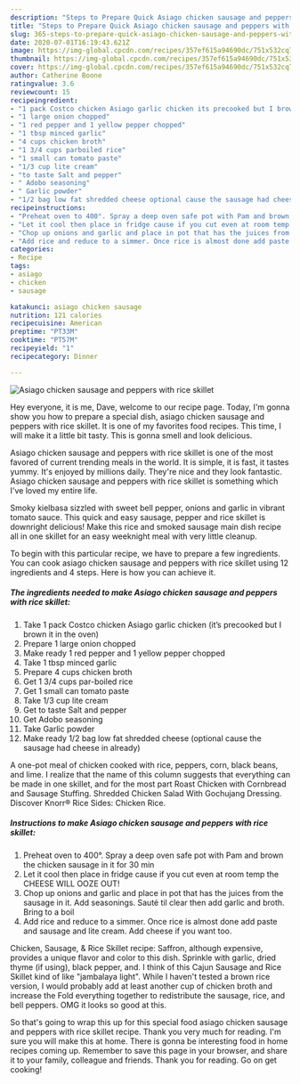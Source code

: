 ```yaml
---
description: "Steps to Prepare Quick Asiago chicken sausage and peppers with rice skillet"
title: "Steps to Prepare Quick Asiago chicken sausage and peppers with rice skillet"
slug: 365-steps-to-prepare-quick-asiago-chicken-sausage-and-peppers-with-rice-skillet
date: 2020-07-01T16:19:43.621Z
image: https://img-global.cpcdn.com/recipes/357ef615a94690dc/751x532cq70/asiago-chicken-sausage-and-peppers-with-rice-skillet-recipe-main-photo.jpg
thumbnail: https://img-global.cpcdn.com/recipes/357ef615a94690dc/751x532cq70/asiago-chicken-sausage-and-peppers-with-rice-skillet-recipe-main-photo.jpg
cover: https://img-global.cpcdn.com/recipes/357ef615a94690dc/751x532cq70/asiago-chicken-sausage-and-peppers-with-rice-skillet-recipe-main-photo.jpg
author: Catherine Boone
ratingvalue: 3.6
reviewcount: 15
recipeingredient:
- "1 pack Costco chicken Asiago garlic chicken its precooked but I brown it in the oven"
- "1 large onion chopped"
- "1 red pepper and 1 yellow pepper chopped"
- "1 tbsp minced garlic"
- "4 cups chicken broth"
- "1 3/4 cups parboiled rice"
- "1 small can tomato paste"
- "1/3 cup lite cream"
- "to taste Salt and pepper"
- " Adobo seasoning"
- " Garlic powder"
- "1/2 bag low fat shredded cheese optional cause the sausage had cheese in already"
recipeinstructions:
- "Preheat oven to 400°. Spray a deep oven safe pot with Pam and brown the chicken sausage in it for 30 min"
- "Let it cool then place in fridge cause if you cut even at room temp the CHEESE WILL OOZE OUT!"
- "Chop up onions and garlic and place in pot that has the juices from the sausage in it. Add seasonings. Sauté til clear then add garlic and broth. Bring to a boil"
- "Add rice and reduce to a simmer. Once rice is almost done add paste and sausage and lite cream. Add cheese if you want too."
categories:
- Recipe
tags:
- asiago
- chicken
- sausage

katakunci: asiago chicken sausage 
nutrition: 121 calories
recipecuisine: American
preptime: "PT33M"
cooktime: "PT57M"
recipeyield: "1"
recipecategory: Dinner

---
```



![Asiago chicken sausage and peppers with rice skillet](https://img-global.cpcdn.com/recipes/357ef615a94690dc/751x532cq70/asiago-chicken-sausage-and-peppers-with-rice-skillet-recipe-main-photo.jpg)

Hey everyone, it is me, Dave, welcome to our recipe page. Today, I'm gonna show you how to prepare a special dish, asiago chicken sausage and peppers with rice skillet. It is one of my favorites food recipes. This time, I will make it a little bit tasty. This is gonna smell and look delicious.

Asiago chicken sausage and peppers with rice skillet is one of the most favored of current trending meals in the world. It is simple, it is fast, it tastes yummy. It's enjoyed by millions daily. They're nice and they look fantastic. Asiago chicken sausage and peppers with rice skillet is something which I've loved my entire life.

Smoky kielbasa sizzled with sweet bell pepper, onions and garlic in vibrant tomato sauce. This quick and easy sausage, pepper and rice skillet is downright delicious! Make this rice and smoked sausage main dish recipe all in one skillet for an easy weeknight meal with very little cleanup.


To begin with this particular recipe, we have to prepare a few ingredients. You can cook asiago chicken sausage and peppers with rice skillet using 12 ingredients and 4 steps. Here is how you can achieve it.

<!--inarticleads1-->

##### The ingredients needed to make Asiago chicken sausage and peppers with rice skillet:

1. Take 1 pack Costco chicken Asiago garlic chicken (it’s precooked but I brown it in the oven)
1. Prepare 1 large onion chopped
1. Make ready 1 red pepper and 1 yellow pepper chopped
1. Take 1 tbsp minced garlic
1. Prepare 4 cups chicken broth
1. Get 1 3/4 cups par-boiled rice
1. Get 1 small can tomato paste
1. Take 1/3 cup lite cream
1. Get to taste Salt and pepper
1. Get  Adobo seasoning
1. Take  Garlic powder
1. Make ready 1/2 bag low fat shredded cheese (optional cause the sausage had cheese in already)


A one-pot meal of chicken cooked with rice, peppers, corn, black beans, and lime. I realize that the name of this column suggests that everything can be made in one skillet, and for the most part Roast Chicken with Cornbread and Sausage Stuffing. Shredded Chicken Salad With Gochujang Dressing. Discover Knorr® Rice Sides: Chicken Rice. 

<!--inarticleads2-->

##### Instructions to make Asiago chicken sausage and peppers with rice skillet:

1. Preheat oven to 400°. Spray a deep oven safe pot with Pam and brown the chicken sausage in it for 30 min
1. Let it cool then place in fridge cause if you cut even at room temp the CHEESE WILL OOZE OUT!
1. Chop up onions and garlic and place in pot that has the juices from the sausage in it. Add seasonings. Sauté til clear then add garlic and broth. Bring to a boil
1. Add rice and reduce to a simmer. Once rice is almost done add paste and sausage and lite cream. Add cheese if you want too.


Chicken, Sausage, &amp; Rice Skillet recipe: Saffron, although expensive, provides a unique flavor and color to this dish. Sprinkle with garlic, dried thyme (if using), black pepper, and. I think of this Cajun Sausage and Rice Skillet kind of like &#34;jambalaya light&#34;. While I haven&#39;t tested a brown rice version, I would probably add at least another cup of chicken broth and increase the Fold everything together to redistribute the sausage, rice, and bell peppers. OMG it looks so good at this. 

So that's going to wrap this up for this special food asiago chicken sausage and peppers with rice skillet recipe. Thank you very much for reading. I'm sure you will make this at home. There is gonna be interesting food in home recipes coming up. Remember to save this page in your browser, and share it to your family, colleague and friends. Thank you for reading. Go on get cooking!
